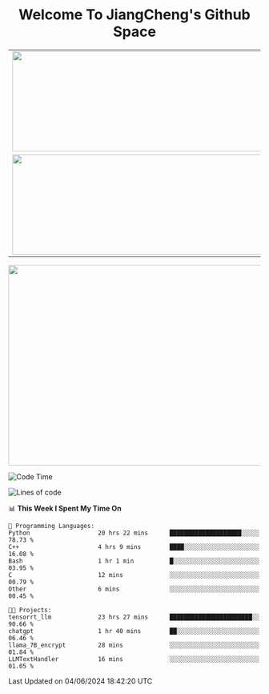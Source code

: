 <h1 align="center">Welcome To JiangCheng's Github Space</h1>

<table align="center" frame="void" rules="none" >
  <tr>
    <td>
      <div align="center"> <img height="200px" width="500px"  src="https://github-readme-stats.vercel.app/api?username=thisjiang&hide_title=true&hide_border=true&layout=compact&show_icons=trueline_height=21&text_color=000&icon_color=000&bg_color=0,ea6161,ffc64d,fffc4d,52fa5a&theme=graywhite" /> </div>
    </td>
    <td>
      <div align="center"> <img height="200px" width="500px" src="https://github-readme-stats.vercel.app/api/top-langs/?username=thisjiang&hide_title=true&hide_border=true&layout=compact&langs_count=6&text_color=000&icon_color=fff&bg_color=0,52fa5a,4dfcff,c64dff&theme=graywhite" /> </div>
    </td>
  </tr>
  <tr>
    <td>
      <div align="center"> <img height="200px" width="500px" src="https://github-readme-streak-stats.herokuapp.com/?user=thisjiang&hide_title=true&hide_border=true&layout=compact&langs_count=6" /> </div>
    </td>
    <td>
      <div align="center"> 
      <a href="https://github.com/" target="_blank"><img style="margin: 10px" src="https://profilinator.rishav.dev/skills-assets/git-scm-icon.svg" alt="Git" height="50" /></a>  
      <a href="https://www.linux.org/" target="_blank"><img style="margin: 10px" src="https://profilinator.rishav.dev/skills-assets/linux-original.svg" alt="Linux" height="50" /></a>  
      <a href="https://www.gnu.org/software/bash/" target="_blank"><img style="margin: 10px" src="https://profilinator.rishav.dev/skills-assets/gnu_bash-icon.svg" alt="Bash" height="50" /></a>  
      </div>
    </td>
  </tr>
</table>

<div align="center"> <img height="400px" width="1000px" src="https://github-readme-activity-graph.cyclic.app/graph?username=thisjiang&theme=react&hide_title=true&hide_border=true&layout=compact&langs_count=6" /> </div></td>

<!--START_SECTION:waka-->
![Code Time](http://img.shields.io/badge/Code%20Time-1%2C320%20hrs%2021%20mins-blue)

![Lines of code](https://img.shields.io/badge/From%20Hello%20World%20I%27ve%20Written-658.3%20thousand%20lines%20of%20code-blue)

📊 **This Week I Spent My Time On** 

```text
💬 Programming Languages: 
Python                   20 hrs 22 mins      ████████████████████░░░░░   78.73 % 
C++                      4 hrs 9 mins        ████░░░░░░░░░░░░░░░░░░░░░   16.08 % 
Bash                     1 hr 1 min          █░░░░░░░░░░░░░░░░░░░░░░░░   03.95 % 
C                        12 mins             ░░░░░░░░░░░░░░░░░░░░░░░░░   00.79 % 
Other                    6 mins              ░░░░░░░░░░░░░░░░░░░░░░░░░   00.45 % 

🐱‍💻 Projects: 
tensorrt_llm             23 hrs 27 mins      ███████████████████████░░   90.66 % 
chatgpt                  1 hr 40 mins        ██░░░░░░░░░░░░░░░░░░░░░░░   06.46 % 
llama_7B_encrypt         28 mins             ░░░░░░░░░░░░░░░░░░░░░░░░░   01.84 % 
LLMTextHandler           16 mins             ░░░░░░░░░░░░░░░░░░░░░░░░░   01.05 % 
```


 Last Updated on 04/06/2024 18:42:20 UTC
<!--END_SECTION:waka-->
